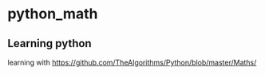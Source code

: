 # python_math

## Learning python
learning with https://github.com/TheAlgorithms/Python/blob/master/Maths/
